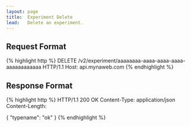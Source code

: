 ```yaml
---
layout: page
title:  Experiment Delete
lead:   Delete an experiment.
---
```


## Request Format

{% highlight http %}
DELETE /v2/experiment/aaaaaaaa-aaaa-aaaa-aaaa-aaaaaaaaaaaa HTTP/1.1
Host: api.mynaweb.com
{% endhighlight %}

## Response Format

{% highlight http %}
HTTP/1.1 200 OK
Content-Type: application/json
Content-Length: <length>

{ "typename": "ok" }
{% endhighlight %}
